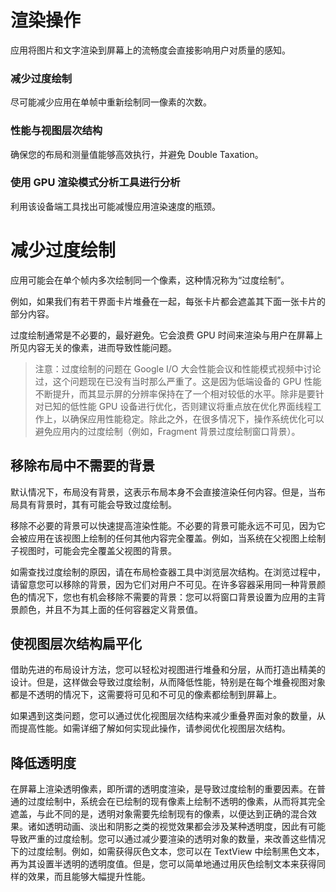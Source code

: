 # 渲染操作

应用将图片和文字渲染到屏幕上的流畅度会直接影响用户对质量的感知。

### 减少过度绘制
尽可能减少应用在单帧中重新绘制同一像素的次数。

### 性能与视图层次结构
确保您的布局和测量值能够高效执行，并避免 Double Taxation。

### 使用 GPU 渲染模式分析工具进行分析
利用该设备端工具找出可能减慢应用渲染速度的瓶颈。

# 减少过度绘制 

应用可能会在单个帧内多次绘制同一个像素，这种情况称为“过度绘制”。

例如，如果我们有若干界面卡片堆叠在一起，每张卡片都会遮盖其下面一张卡片的部分内容。

过度绘制通常是不必要的，最好避免。它会浪费 GPU 时间来渲染与用户在屏幕上所见内容无关的像素，进而导致性能问题。

> 注意：过度绘制的问题在 Google I/O 大会性能会议和性能模式视频中讨论过，这个问题现在已没有当时那么严重了。这是因为低端设备的 GPU 性能不断提升，而其显示屏的分辨率保持在了一个相对较低的水平。除非是要针对已知的低性能 GPU 设备进行优化，否则建议将重点放在优化界面线程工作上，以确保应用性能稳定。除此之外，在很多情况下，操作系统优化可以避免应用内的过度绘制（例如，Fragment 背景过度绘制窗口背景）。

## 移除布局中不需要的背景
默认情况下，布局没有背景，这表示布局本身不会直接渲染任何内容。但是，当布局具有背景时，其有可能会导致过度绘制。

移除不必要的背景可以快速提高渲染性能。不必要的背景可能永远不可见，因为它会被应用在该视图上绘制的任何其他内容完全覆盖。例如，当系统在父视图上绘制子视图时，可能会完全覆盖父视图的背景。

如需查找过度绘制的原因，请在布局检查器工具中浏览层次结构。在浏览过程中，请留意您可以移除的背景，因为它们对用户不可见。在许多容器采用同一种背景颜色的情况下，您也有机会移除不需要的背景：您可以将窗口背景设置为应用的主背景颜色，并且不为其上面的任何容器定义背景值。

## 使视图层次结构扁平化
借助先进的布局设计方法，您可以轻松对视图进行堆叠和分层，从而打造出精美的设计。但是，这样做会导致过度绘制，从而降低性能，特别是在每个堆叠视图对象都是不透明的情况下，这需要将可见和不可见的像素都绘制到屏幕上。

如果遇到这类问题，您可以通过优化视图层次结构来减少重叠界面对象的数量，从而提高性能。如需详细了解如何实现此操作，请参阅优化视图层次结构。

## 降低透明度
在屏幕上渲染透明像素，即所谓的透明度渲染，是导致过度绘制的重要因素。在普通的过度绘制中，系统会在已绘制的现有像素上绘制不透明的像素，从而将其完全遮盖，与此不同的是，透明对象需要先绘制现有的像素，以便达到正确的混合效果。诸如透明动画、淡出和阴影之类的视觉效果都会涉及某种透明度，因此有可能导致严重的过度绘制。您可以通过减少要渲染的透明对象的数量，来改善这些情况下的过度绘制。例如，如需获得灰色文本，您可以在 TextView 中绘制黑色文本，再为其设置半透明的透明度值。但是，您可以简单地通过用灰色绘制文本来获得同样的效果，而且能够大幅提升性能。